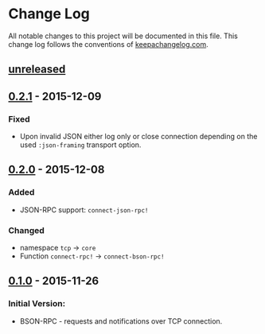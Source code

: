 # Change Log
All notable changes to this project will be documented in this file. This change log follows the conventions of [keepachangelog.com](http://keepachangelog.com/).

## [unreleased]

## [0.2.1] - 2015-12-09
### Fixed
- Upon invalid JSON either log only or close connection depending on
  the used `:json-framing` transport option.

## [0.2.0] - 2015-12-08
### Added
- JSON-RPC support: `connect-json-rpc!`

### Changed
- namespace `tcp` -> `core`
- Function `connect-rpc!` -> `connect-bson-rpc!`

## [0.1.0] - 2015-11-26
### Initial Version:
- BSON-RPC - requests and notifications over TCP connection.

[unreleased]: https://github.com/seprich/clj-bson-rpc/compare/0.2.1...HEAD
[0.2.1]: https://github.com/seprich/clj-bson-rpc/compare/0.2.0...0.2.1
[0.2.0]: https://github.com/seprich/clj-bson-rpc/compare/0.1.0...0.2.0
[0.1.0]: https://github.com/seprich/clj-bson-rpc/tree/0.1.0
